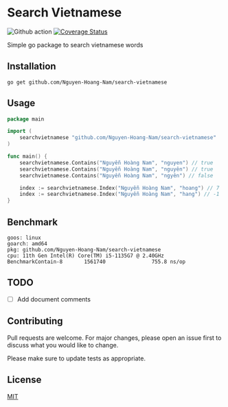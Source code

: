 # Search Vietnamese

![Github action](https://github.com/Nguyen-Hoang-Nam/search-vietnamese/actions/workflows/go.yml/badge.svg)
[![Coverage Status](https://coveralls.io/repos/github/Nguyen-Hoang-Nam/search-vietnamese/badge.svg?branch=main)](https://coveralls.io/github/Nguyen-Hoang-Nam/search-vietnamese?branch=main)

Simple go package to search vietnamese words

## Installation

```text
go get github.com/Nguyen-Hoang-Nam/search-vietnamese
```

## Usage

```go
package main

import (
    searchvietnamese "github.com/Nguyen-Hoang-Nam/search-vietnamese"
)

func main() {
    searchvietnamese.Contains("Nguyễn Hoàng Nam", "nguyen") // true
    searchvietnamese.Contains("Nguyễn Hoàng Nam", "nguyên") // true
    searchvietnamese.Contains("Nguyễn Hoàng Nam", "ngyên") // false

    index := searchvietnamese.Index("Nguyễn Hoàng Nam", "hoang") // 7
    index := searchvietnamese.Index("Nguyễn Hoàng Nam", "hang") // -1
}
```

## Benchmark

```text
goos: linux
goarch: amd64
pkg: github.com/Nguyen-Hoang-Nam/search-vietnamese
cpu: 11th Gen Intel(R) Core(TM) i5-1135G7 @ 2.40GHz
BenchmarkContain-8       1561740               755.8 ns/op
```

## TODO

- [ ] Add document comments

## Contributing

Pull requests are welcome. For major changes,
please open an issue first to discuss what you would like to change.

Please make sure to update tests as appropriate.

## License

[MIT](https://choosealicense.com/licenses/mit/)
